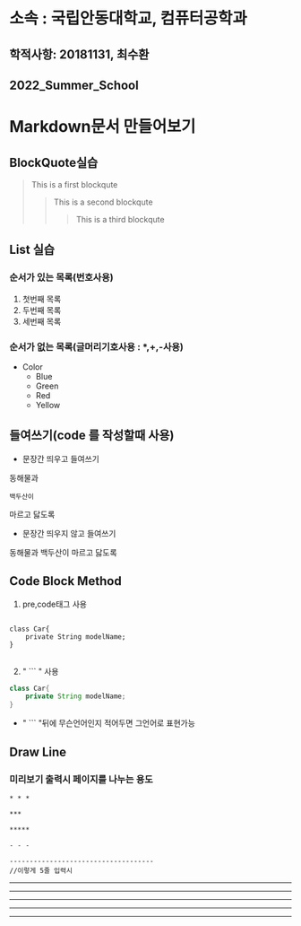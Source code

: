 소속 : 국립안동대학교, 컴퓨터공학과
===========================

학적사항: 20181131, 최수환
----------------------------------------

2022_Summer_School
---------------------------

# Markdown문서 만들어보기

## BlockQuote실습

>This is a first blockqute
>	>This is a second blockqute
>	>	>This is a third blockqute

## List 실습

### 순서가 있는 목록(번호사용)
1. 첫번째 목록
2. 두번째 목록
3. 세번째 목록

### 순서가 없는 목록(글머리기호사용 : *,+,-사용)
* Color
  * Blue
  * Green
  * Red
  * Yellow

들여쓰기(code 를 작성할때 사용)
--------------------
* 문장간 띄우고 들여쓰기

동해물과 

	백두산이

마르고 닳도록
* 문장간 띄우지 않고 들여쓰기

동해물과
	백두산이
마르고 닳도록

## Code Block Method

1. pre,code태그 사용

<pre>
<code>
class Car{
	private String modelName;
}
</code>
</pre>

2. " ``` " 사용
```java
class Car{
	private String modelName;
}
```

* " ``` "뒤에 무슨언어인지 적어두면 그언어로 표현가능

## Draw Line

### 미리보기 출력시 페이지를 나누는 용도

```
* * *

***

*****

- - -

------------------------------------
//이렇게 5줄 입력시
```

* * *

***

*****

- - -

------------------------------------

